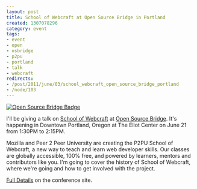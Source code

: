 ```yaml
--- 
layout: post
title: School of Webcraft at Open Source Bridge in Portland
created: 1307078296
category: event
tags:
- event
- open
- osbridge
- p2pu
- portland
- talk
- webcraft
redirects:
- /post/2011/june/03/school_webcraft_open_source_bridge_portland
- /node/103
---
```

[![Open Source Bridge Badge](http://opensourcebridge.org/badges/2011/speak125.png)](http://opensourcebridge.org/sessions/62)

I'll be giving a talk on [School of Webcraft](http://p2pu.org/webcraft) at [Open Source Bridge](http://osbridge.org). It's happening in Downtown Portland, Oregon at The Eliot Center on June 21 from 1:30PM to 2:15PM.

Mozilla and Peer 2 Peer University are creating the P2PU School of Webcraft, a new way to teach and learn web developer skills. Our classes are globally accessible, 100% free, and powered by learners, mentors and contributors like you. I'm going to cover the history of School of Webcraft, where we're going and how to get involved with the project.

[Full Details](http://opensourcebridge.org/sessions/624) on the conference site.
